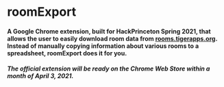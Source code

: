 # roomExport
#### A Google Chrome extension, built for HackPrinceton Spring 2021, that allows the user to easily download room data from [rooms.tigerapps.org](rooms.tigerapps.org). Instead of manually copying information about various rooms to a spreadsheet, roomExport does it for you.

#### *The official extension will be ready on the Chrome Web Store within a month of April 3, 2021.*
